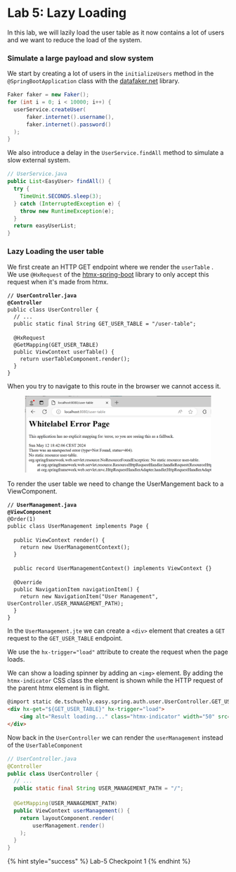 # Lab 5: Lazy Loading

In this lab, we will lazily load the user table as it now contains a lot of users and we want to reduce the load of the system.

### Simulate a large payload and slow system

We start by creating a lot of users in the `initializeUsers` method in the `@SpringBootApplication` class with the [datafaker.net](https://www.datafaker.net/) library.

```java
Faker faker = new Faker();
for (int i = 0; i < 10000; i++) {
  userService.createUser(
      faker.internet().username(),
      faker.internet().password()
  );
}
```

We also introduce a delay in the `UserService.findAll` method to simulate a slow external system.

```java
// UserService.java
public List<EasyUser> findAll() {
  try {
    TimeUnit.SECONDS.sleep(3);
  } catch (InterruptedException e) {
    throw new RuntimeException(e);
  }
  return easyUserList;
} 
```

### Lazy Loading the user table

We first create an HTTP GET endpoint where we render the `userTable` . \
We use `@HxRequest` of the [htmx-spring-boot](https://github.com/wimdeblauwe/htmx-spring-boot) library to only accept this request when it's made from htmx.

<pre class="language-java"><code class="lang-java"><strong>// UserController.java
</strong><strong>@Controller
</strong>public class UserController {
  // ...
  public static final String GET_USER_TABLE = "/user-table";

  @HxRequest
  @GetMapping(GET_USER_TABLE)
  public ViewContext userTable() {
    return userTableComponent.render();
  }
}
</code></pre>

When you try to navigate to this route in the browser we cannot access it.

<figure><img src=".gitbook/assets/image (1).png" alt=""><figcaption></figcaption></figure>

To render the user table we need to change the UserMangement back to a ViewComponent.

<pre class="language-java"><code class="lang-java"><strong>// UserManagement.java
</strong><strong>@ViewComponent
</strong>@Order(1)
public class UserManagement implements Page {

  public ViewContext render() {
    return new UserManagementContext();
  }

  public record UserManagementContext() implements ViewContext {}

  @Override
  public NavigationItem navigationItem() {
    return new NavigationItem("User Management", UserController.USER_MANAGEMENT_PATH);
  }
}
</code></pre>

In the `UserManagement.jte` we can create a `<div>` element that creates a `GET` request to the `GET_USER_TABLE` endpoint.&#x20;

We use the `hx-trigger="load"` attribute to create the request when the page loads.&#x20;

We can show a loading spinner by adding an `<img>` element. By adding the `htmx-indicator` CSS class the element is shown while the HTTP request of the parent htmx element is in flight.

```html
@import static de.tschuehly.easy.spring.auth.user.UserController.GET_USER_TABLE
<div hx-get="${GET_USER_TABLE}" hx-trigger="load">
    <img alt="Result loading..." class="htmx-indicator" width="50" src="/spinner.svg"/>
</div>
```



Now back in the `UserController` we can render the `userManagement` instead of the `UserTableComponent`

```java
// UserController.java
@Controller
public class UserController {
  // ...
  public static final String USER_MANAGEMENT_PATH = "/";

  @GetMapping(USER_MANAGEMENT_PATH)
  public ViewContext userManagement() {
    return layoutComponent.render(
        userManagement.render()
    );
  }
}
```

{% hint style="success" %}
Lab-5 Checkpoint 1
{% endhint %}
